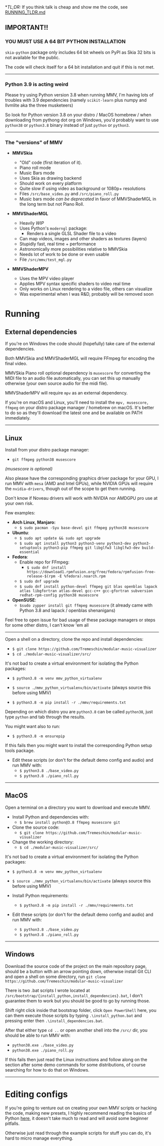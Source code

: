 
**TL;DR:* If you think talk is cheap and show me the code, see [RUNNING_TLDR.md](RUNNING_TLDR.md)

## IMPORTANT!!

### YOU MUST USE A 64 BIT PYTHON INSTALLATION

`skia-python` package only includes 64 bit wheels on PyPI as Skia 32 bits is not available for the public.

The code will check itself for a 64 bit installation and quit if this is not met.

<hr>

### Python 3.9 is acting weird

Please try using Python version 3.8 when running MMV, I'm having lots of troubles with 3.9 dependencies (namely `scikit-learn` plus numpy and llvmlite aka the three musketeers)

So look for Python version 3.8 on your distro / MacOS homebrew / when downloading from pythong dot org on Windows, you'd probably want to use `python38` or `python3.8` binary instead of just `python` or `python3`.

<hr>

### The "versions" of MMV

- **MMVSkia**
  - "Old" code (first iteration of it).
  - Piano roll mode
  - Music Bars mode
  - Uses Skia as drawing backend
  - Should work on every platform
  - Quite slow if using video as background or 1080p+ resolutions
  - Files `/src/base_video.py` and `/src/piano_roll.py`
  - Music bars mode *can be deprecated* in favor of MMVShaderMGL in the long term but not Piano Roll.

- **MMVShaderMGL**
  - Heavily *WIP*
  - Uses Python's `moderngl` package:
    - Renders a single GLSL Shader file to a video
  - Can map videos, images and other shaders as textures (layers)
  - Stupidly fast, real time + performance
  - Astronomically more possibilities relative to MMVSkia
  - Needs lot of work to be done or even usable
  - File `/src/mmv/test_mgl.py`

- **MMVShaderMPV**
  - Uses the MPV video player
  - Applies MPV syntax specific shaders to video real time
  - Only works on Linux rendering to a video file, others can visualize
  - Was experimental when I was R&D, probably will be removed soon

# Running

## External dependencies

If you're on Windows the code should (hopefully) take care of the external dependencies.

Both MMVSkia and MMVShaderMGL will require FFmpeg for encoding the final video.

MMVSkia Piano roll optional dependency is `musescore` for converting the MIDI file to an audio file automatically, you can set this up manually otherwise (your own source audio for the midi file).

MMVShaderMPV will require `mpv` as an external dependency.

If you're on macOS and Linux, you'll need to install the `mpv, musescore, ffmpeg` on your distro package manager / homebrew on macOS. It's better to do so as they'll download the latest one and be available on PATH immediately.

<hr>

## Linux

Install from your distro package manager:

- `git ffmpeg python38 musescore`

_(musescore is optional)_

Also please have the corresponding graphics driver package for your GPU, I run MMV with `mesa` (AMD and Intel GPUs), while NVIDIA GPUs will require the `nvidia-drivers`, though out of the scope to get them running.

Don't know if Noveau drivers will work with NVIDIA nor AMDGPU pro use at your own risk.
  
Few examples:

- **Arch Linux, Manjaro:**
  - `$ sudo pacman -Syu base-devel git ffmpeg python38 musescore`
- **Ubuntu**:
  - `$ sudo apt update && sudo apt upgrade`
  - `$ sudo apt install python3 python3-venv python3-dev python3-setuptools python3-pip ffmpeg git libglfw3 libglfw3-dev build-essential`
- **Fedora**:
  - Enable repo for FFmpeg: 
    - `$ sudo dnf install https://download1.rpmfusion.org/free/fedora/rpmfusion-free-release-$(rpm -E %fedora).noarch.rpm`
  - `$ sudo dnf upgrade`
  - `$ sudo dnf install python-devel ffmpeg git blas openblas lapack atlas libgfortran atlas-devel gcc-c++ gcc-gfortran subversion redhat-rpm-config python38 musescore`
- **OpenSUSE**:
  - `$sudo zypper install git ffmpeg musescore` (it already came with Python 3.8 and lapack / openblas shenanigans)

Feel free to open issue for bad usage of these package managers or steps for some other distro, I can't know 'em all

<hr>

Open a shell on a directory, clone the repo and install dependencies:

- `$ git clone https://github.com/Tremeschin/modular-music-visualizer`
- `$ cd ./modular-music-visualizer/src/`

It's not bad to create a virtual environment for isolating the Python packages:

- `$ python3.8 -m venv mmv_python_virtualenv`
- `$ source ./mmv_python_virtualenv/bin/activate` (always source this before using MMV)

- `$ python3.8 -m pip install -r ./mmv/requirements.txt`

Depending on which distro you are `python3.8` can be called `python38`, just type `python` and tab through the results.

You might want also to run:

- `$ python3.8 -m ensurepip`

If this fails then you might want to install the corresponding Python setup tools package.


- Edit these scripts (or don't for the default demo config and audio) and run MMV with:
  - `$ python3.8 ./base_video.py`
  - `$ python3.8 ./piano_roll.py`

<hr>

## MacOS

Open a terminal on a directory you want to download and execute MMV. 

- Install Python and dependencies with:
  - `$ brew install python@3.8 ffmpeg musescore git`
- Clone the source code:
  - `$ git clone https://github.com/Tremeschin/modular-music-visualizer`
- Change the working directory:
  - `$ cd ./modular-music-visualizer/src/`

It's not bad to create a virtual environment for isolating the Python packages:

- `$ python3.8 -m venv mmv_python_virtualenv`
- `$ source ./mmv_python_virtualenv/bin/activate` (always source this before using MMV)
  
- Install Python requirements:
  - `$ python3.8 -m pip install -r ./mmv/requirements.txt`
- Edit these scripts (or don't for the default demo config and audio) and run MMV with:
  - `$ python3.8 ./base_video.py`
  - `$ python3.8 ./piano_roll.py`

<hr>

## Windows

Download the source code of the project on the main repository page, should be a button with an arrow pointing down, otherwise install Git CLI and open a shell on some directory, run `git clone https://github.com/Tremeschin/modular-music-visualizer`

There is two .bat scripts I wrote located at `/src/bootstrap/{install_python,install_dependencies}.bat`, I don't guarantee them to work but you should be good to go by running those.

Shift right click inside that bootstrap folder, click `Open PowerShell` here, you can them execute those scripts by typing `.\install_python.bat` and pressing enter then `.\install_dependencies.bat`.

After that either type `cd ..` or open another shell into the `/src/` dir, you should be able to run MMV with:

- `python38.exe ./base_video.py`
- `python38.exe ./piano_roll.py`

If this fails then just read the Linux instructions and follow along on the section after some demo commands for some distributions, of course searching for how to do that on Windows.

<hr>

# Editing configs

If you're going to venture out on creating your own MMV scripts or hacking the code, making new presets, I highly recommend reading the basics of Python [here](https://learnxinyminutes.com/docs/python/), it doesn't take much to read and will avoid some beginner pitfalls.

Otherwise just read through the example scripts for stuff you can do, it's hard to micro manage everything.
